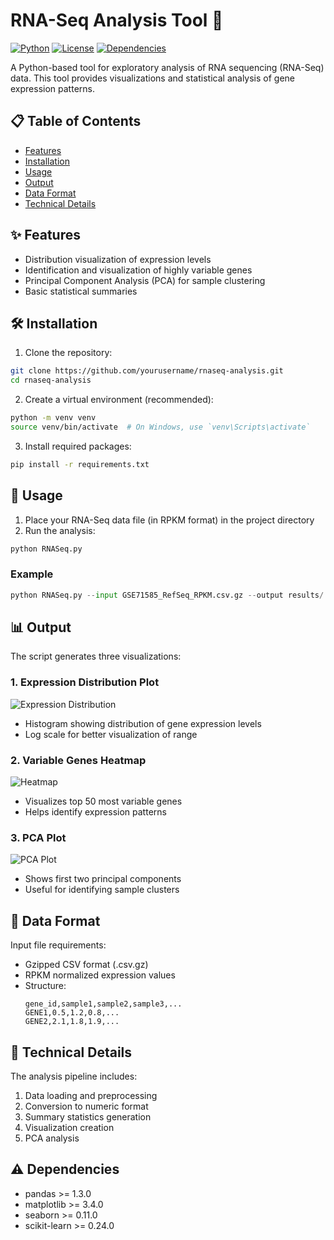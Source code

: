 # RNA-Seq Analysis Tool 🧬

[![Python](https://img.shields.io/badge/python-v3.7+-blue.svg)](https://www.python.org/)
[![License](https://img.shields.io/badge/license-MIT-green.svg)](LICENSE)
[![Dependencies](https://img.shields.io/badge/dependencies-up%20to%20date-brightgreen.svg)](requirements.txt)

A Python-based tool for exploratory analysis of RNA sequencing (RNA-Seq) data. This tool provides visualizations and statistical analysis of gene expression patterns.

## 📋 Table of Contents

- [Features](#features)
- [Installation](#installation)
- [Usage](#usage)
- [Output](#output)
- [Data Format](#data-format)
- [Technical Details](#technical-details)


## ✨ Features

- Distribution visualization of expression levels
- Identification and visualization of highly variable genes
- Principal Component Analysis (PCA) for sample clustering
- Basic statistical summaries

## 🛠️ Installation

1. Clone the repository:
```bash
git clone https://github.com/yourusername/rnaseq-analysis.git
cd rnaseq-analysis
```

2. Create a virtual environment (recommended):
```bash
python -m venv venv
source venv/bin/activate  # On Windows, use `venv\Scripts\activate`
```

3. Install required packages:
```bash
pip install -r requirements.txt
```

## 📖 Usage

1. Place your RNA-Seq data file (in RPKM format) in the project directory
2. Run the analysis:
```bash
python RNASeq.py
```

### Example
```python
python RNASeq.py --input GSE71585_RefSeq_RPKM.csv.gz --output results/
```

## 📊 Output

The script generates three visualizations:

### 1. Expression Distribution Plot
![Expression Distribution](docs/images/expression_dist.png)
- Histogram showing distribution of gene expression levels
- Log scale for better visualization of range

### 2. Variable Genes Heatmap
![Heatmap](docs/images/heatmap.png)
- Visualizes top 50 most variable genes
- Helps identify expression patterns

### 3. PCA Plot
![PCA Plot](docs/images/pca_plot.png)
- Shows first two principal components
- Useful for identifying sample clusters

## 📑 Data Format

Input file requirements:
- Gzipped CSV format (.csv.gz)
- RPKM normalized expression values
- Structure:
  ```
  gene_id,sample1,sample2,sample3,...
  GENE1,0.5,1.2,0.8,...
  GENE2,2.1,1.8,1.9,...
  ```

## 🔧 Technical Details

The analysis pipeline includes:
1. Data loading and preprocessing
2. Conversion to numeric format
3. Summary statistics generation
4. Visualization creation
5. PCA analysis

## ⚠️ Dependencies

- pandas >= 1.3.0
- matplotlib >= 3.4.0
- seaborn >= 0.11.0
- scikit-learn >= 0.24.0


